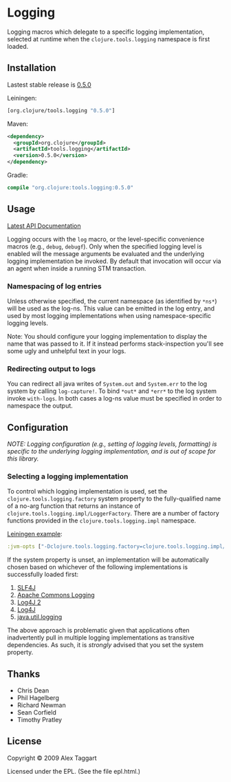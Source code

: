 # Logging

Logging macros which delegate to a specific logging implementation, selected
at runtime when the `clojure.tools.logging` namespace is first loaded.

## Installation

Lastest stable release is [0.5.0]

Leiningen:

```clojure
[org.clojure/tools.logging "0.5.0"]
```

Maven:

```xml
<dependency>
  <groupId>org.clojure</groupId>
  <artifactId>tools.logging</artifactId>
  <version>0.5.0</version>
</dependency>
```

Gradle:

```clojure
compile "org.clojure:tools.logging:0.5.0"
```


## Usage

[Latest API Documentation](http://clojure.github.com/tools.logging)

Logging occurs with the `log` macro, or the level-specific convenience macros
(e.g., `debug`, `debugf`). Only when the specified logging level is enabled will
the message arguments be evaluated and the underlying logging implementation be
invoked. By default that invocation will occur via an agent when inside a running
STM transaction.

### Namespacing of log entries

Unless otherwise specified, the current namespace (as identified by `*ns*`) will
be used as the log-ns. This value can be emitted in the log entry, and used by most
logging implementations when using namespace-specific logging levels.

Note: You should configure your logging implementation to display the name that
was passed to it. If it instead performs stack-inspection you'll see some ugly
and unhelpful text in your logs.

### Redirecting output to logs

You can redirect all java writes of `System.out` and `System.err` to the log
system by calling `log-capture!`.  To bind `*out*` and `*err*` to the log system
invoke `with-logs`.  In both cases a log-ns value must be specified in order to
namespace the output.

## Configuration

_NOTE: Logging configuration (e.g., setting of logging levels, formatting) is
specific to the underlying logging implementation, and is out of scope for this
library._

### Selecting a logging implementation

To control which logging implementation is used, set the `clojure.tools.logging.factory`
system property to the fully-qualified name of a no-arg function that returns an
instance of `clojure.tools.logging.impl/LoggerFactory`. There are a number of
factory functions provided in the `clojure.tools.logging.impl` namespace.

[Leiningen example]:

```clojure
:jvm-opts ["-Dclojure.tools.logging.factory=clojure.tools.logging.impl/slf4j-factory"]
```

If the system property is unset, an implementation will be automatically chosen
based on whichever of the following implementations is successfully loaded first:

1. [SLF4J]
2. [Apache Commons Logging]
3. [Log4J 2]
4. [Log4J]
5. [java.util.logging]

The above approach is problematic given that applications often inadvertently pull
in multiple logging implementations as transitive dependencies. As such, it is
_strongly_ advised that you set the system property.


## Thanks

* Chris Dean
* Phil Hagelberg
* Richard Newman
* Sean Corfield
* Timothy Pratley

## License

Copyright © 2009 Alex Taggart

Licensed under the EPL. (See the file epl.html.)


[0.5.0]: https://github.com/clojure/tools.logging/tree/tools.logging-0.5.0
[Leiningen example]: https://github.com/technomancy/leiningen/blob/master/doc/TUTORIAL.md#setting-jvm-options
[SLF4J]: http://www.slf4j.org/
[Apache Commons Logging]: https://commons.apache.org/logging
[Log4J 2]: https://logging.apache.org/log4j/2.x/
[Log4J]: http://logging.apache.org/log4j/1.2/
[java.util.logging]: https://docs.oracle.com/en/java/javase/13/docs/api/java.logging/java/util/logging/package-summary.html 
